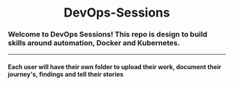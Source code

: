 <h1 align="center">DevOps-Sessions</h1> 

### Welcome to DevOps Sessions! This repo is design to build skills around automation, Docker and Kubernetes.
***
#### Each user will have their own folder to upload their work, document their journey's, findings and tell their stories
